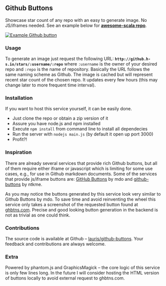 ## Github Buttons

Showcase star count of any repo with an easy to generate image. No JS/iframes needed. See an example below for **[awesome-scala repo](https://github.com/lauris/awesome-scala)**.

[![Example Github button](http://github.h-s.io/stars/lauris/awesome-scala)](https://github.com/lauris/awesome-scala)

### Usage

To generate an image just request the following URL: **``http://github.h-s.io/stars/:username/:repo``** where ``:username`` is the owner of your desired repo and ``:repo`` is the name of repository. Basically the URL follows the same naming scheme as Github. The image is cached but will represent recent star count of the chosen repo. It updates every few hours (this may change later to more frequent time interval).

### Installation

If you want to host this service yourself, it can be easily done. 

* Just clone the repo or obtain a zip version of it
* Assure you have node.js and npm installed
* Execute ``npm install`` from command line to install all dependecies
* Run the server with ``nodejs main.js`` (by default it open up port 3000)
* Profit?!

### Inspiration
 
There are already several services that provide rich Github buttons, but all of them require either iframe or javascript which is limiting for some use cases, e.g., for use in Github markdown documents. Some of the services that provide js/iframe buttons are: [GitHub Buttons](http://ghbtns.com/) by mdo and [github-buttons](https://github.com/ntkme/github-buttons) by ntkme.  

As you may notice the buttons generated by this service look very similar to Github Buttons by mdo. To save time and avoid reinventing the wheel this service only takes a screenshot of the requested button found at [ghbtns.com](http://ghbtns.com/). 
Precise and good looking button generation in the backend is not as trivial as one could think. 

### Contributions

The source code is available at Github – [lauris/github-buttons](https://github.com/lauris/github-buttons). Your feedback and contributions are always welcome. 
 
### Extra

Powered by phantom.js and GraphicsMagick – the core logic of this service is only few lines long. In the future I will consider hosting the HTML version of buttons locally to avoid external request to ghbtns.com.
